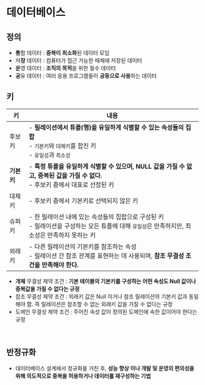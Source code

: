 # 데이터베이스
## 정의
- **통**합 데이터 : **중복이 최소화**된 데이터 모임
- 저**장** 데이터 : 컴퓨터가 접근 가능한 매체에 저장된 데이터
- **운**영 데이터 : **조직의 목적**을 위한 필수 데이터
- **공**유 데이터 : 여러 응용 프로그램들이 **공동으로 사용**하는 데이터

## 키
| 키       | 내용                                                                                     | 
|---------|----------------------------------------------------------------------------------------|
| 후보키     | - **릴레이션에서 튜플(행)을 유일하게 식별할 수 있는 속성들의 집합**<br> - `기본키`와 `대체키`를 합친 키<br> - `유일성`과 `최소성`  |
| **기본키** | - **특정 튜플을 유일하게 식별할 수 있으며, NULL 값을 가질 수 없고, 중복된 값을 가질 수 없다.**<br> - 후보키 중에서 대표로 선정된 키  |
| 대체키     | - 후보키 중에서 기본키로 선택되지 않은 키                                                               |
| 슈퍼키     | - 한 릴레이션 내에 있는 속성들의 집합으로 구성된 키<br>- 릴레이션을 구성하는 모든 튜플에 대해 `유일성`은 만족하지만, 최소성은 만족하지 못하는 키 |
| 외래키     | - 다른 릴레이션의 기본키를 참조하는 속성<br>- 릴레이션 간 참조 관계를 표현하는 데 사용되며, **참조 무결성 조건을 만족해야 한다.**        |

- **개체** 무결성 제약 조건 : **기본 테이블의 기본키를 구성하는 어떤 속성도 Null 값이나 중복값을 가질 수 없다는 규정**
- 참조 무결성 제약 조건 : 외래키 값은 Null 이거나 참조 릴레이션의 기본키 값과 동일해야 함. 즉 릴레이션은 참조할 수 없는 외래키 값을 가질 수 없다는 규정
- 도메인 무결성 제약 조건 : 주어진 속성 값이 정의된 도메인에 속한 값이어야 한다는 규정

<br>

## 반정규화
- 데이터베이스 설계에서 정규화를 거친 후, **성능 향상  이나 개발 및 운영의 편의성을 위해 의도적으로 중복을 허용하거나 데이터를 재구성하는 기법**